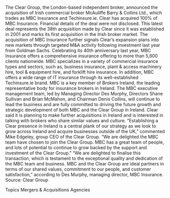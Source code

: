 The Clear Group, the London-based independent broker, announced the acquisition of Irish commercial broker McAuliffe Barry & Collins Ltd., which trades as MBC Insurance and Techinsure.ie.
Clear has acquired 100% of MBC Insurance. Financial details of the deal were not disclosed.
This latest deal represents the 38th acquisition made by Clear since it was established in 2001 and marks its first acquisition in the Irish broker market. The acquisition of MBC Insurance further signals Clear’s expansion plans into new markets through targeted M&A activity following investment last year from Goldman Sachs.
Celebrating its 40th anniversary last year, MBC Insurance offers a comprehensive insurance offering to more than 5,600 clients nationwide. MBC specializes in a variety of commercial insurance types and sectors, such as, business insurance, plant & access machinery hire, tool & equipment hire, and forklift hire insurance. In addition, MBC offers a wide range of IT insurance through its well-established Techinsure.ie brand.
MBC is a key member of Brokers Ireland, the leading representative body for insurance brokers in Ireland.
The MBC executive management team, led by Managing Director Des Murphy, Directors Shane Sullivan and Brían McMahon, and Chairman Denis Collins, will continue to lead the business and are fully committed to driving the future growth and strategic development of both MBC and the Clear Group in Ireland.
Clear said it is planning to make further acquisitions in Ireland and is interested in talking with brokers who share similar values and culture.
“Establishing a Clear presence in Ireland is a central plank of our strategy as we look to grow across Ireland and acquire businesses outside of the UK,” commented Mike Edgeley, group CEO of the Clear Group. “We are delighted the MBC team have chosen to join the Clear Group. MBC has a great team of people, and lots of potential to continue to grow backed by the support and investment of the Clear Group.”
“We are delighted to finalise this transaction, which is testament to the exceptional quality and dedication of the MBC team and business. MBC and the Clear Group are ideal partners in terms of our shared values, commitment to our people, and customer satisfaction,” according to Des Murphy, managing director, MBC Insurance.
Source: Clear Group

Topics
Mergers & Acquisitions
Agencies

